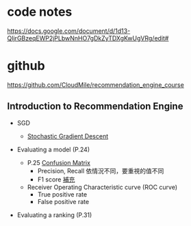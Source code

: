 
# code notes

https://docs.google.com/document/d/1d13-QIjrGBzeqEWP2jPLbwNnHO7gDkZyTDXgKwUgVRg/edit#

# github

https://github.com/CloudMile/recommendation_engine_course

## Introduction to Recommendation Engine

* SGD
  * [Stochastic Gradient Descent](http://www.cnblogs.com/maybe2030/p/5089753.html)

* Evaluating a model (P.24)
  * P.25 [Confusion Matrix](https://www.ycc.idv.tw/confusion-matrix.html)
    * Precision, Recall 依情況不同，要重視的值不同
    * F1 score [補充](https://blog.argcv.com/articles/1036.c) 
  * Receiver Operating Characteristic curve (ROC curve)
    * True positive rate
    * False positive rate
* Evaluating a ranking (P.31)
